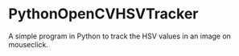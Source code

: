 # PythonOpenCVHSVTracker
A simple program in Python to track the HSV values in an image on mouseclick.
